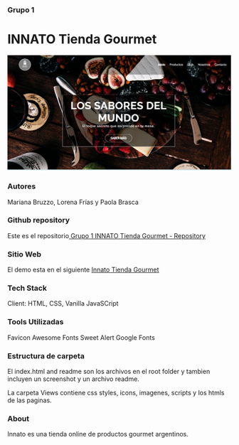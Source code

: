 ### Grupo 1
# INNATO Tienda Gourmet


[![Screenshot](https://raw.githubusercontent.com/marianabzzo/TRABAJO-PRACTICO-INNATO/main/screenshot.png "Screenshot")](https://raw.githubusercontent.com/marianabzzo/TRABAJO-PRACTICO-INNATO/main/screenshot.png:// "Screenshot")


### Autores
Mariana Bruzzo, Lorena Frías y Paola Brasca

### Github repository
Este es el repositorio[ Grupo 1 INNATO Tienda Gourmet - Repository](https://github.com/marianabzzo/TRABAJO-PRACTICO-INNATO  " Grupo 1 INNATO Tienda Gourmet - Repository")

### Sitio Web
El demo esta en el siguiente [Innato Tienda Gourmet](https://innato.netlify.app/ "Innato Tienda Gourmet") 

### Tech Stack
Client: HTML, CSS, Vanilla JavaSCript

### Tools Utilizadas
Favicon
Awesome Fonts
Sweet Alert
Google Fonts


### Estructura de carpeta

El index.html and readme son los archivos en el root folder y tambien incluyen un screenshot y un archivo readme.

La carpeta Views  contiene css styles, icons, imagenes, scripts y los htmls de las paginas.

### About
Innato es una tienda online de productos gourmet argentinos.



